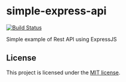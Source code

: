 # simple-express-api

[![Build Status](https://travis-ci.org/christianascone/simple-express-api.svg?branch=master)](https://travis-ci.org/christianascone/simple-express-api)

Simple example of Rest API using ExpressJS

## License
This project is licensed under the [MIT license](LICENSE).